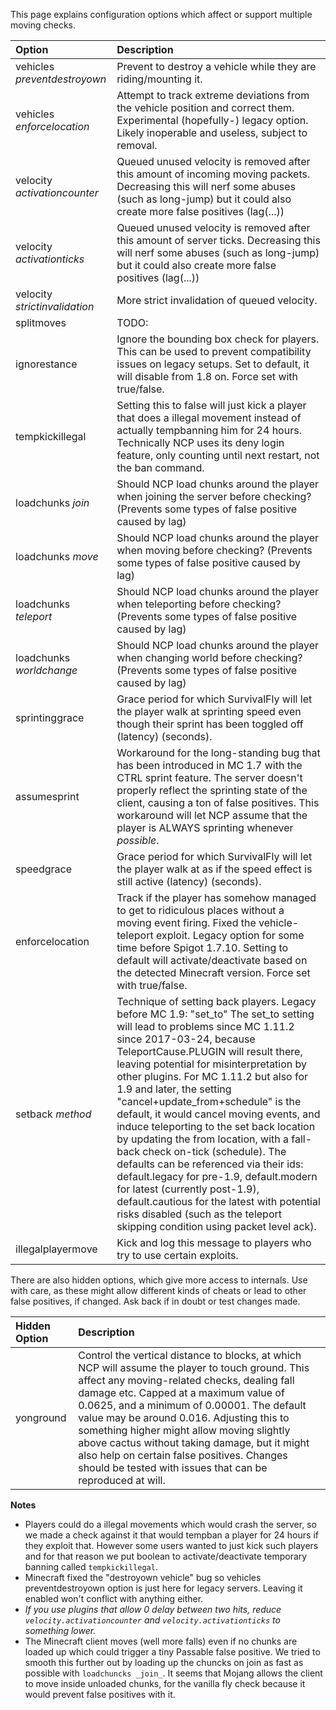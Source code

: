This page explains configuration options which affect or support multiple moving checks.

| Option                          | Description |
| :------------------------------ | :---------- |
| vehicles _preventdestroyown_    | Prevent to destroy a vehicle while they are riding/mounting it.|
| vehicles _enforcelocation_      | Attempt to track extreme deviations from the vehicle position and correct them. Experimental (hopefully-) legacy option. Likely inoperable and useless, subject to removal.|
| velocity _activationcounter_    | Queued unused velocity is removed after this amount of incoming moving packets. Decreasing this will nerf some abuses (such as long-jump) but it could also create more false positives (lag(...))|
| velocity _activationticks_      | Queued unused velocity is removed after this amount of server ticks. Decreasing this will nerf some abuses (such as long-jump) but it could also create more false positives (lag(...))|
| velocity _strictinvalidation_   | More strict invalidation of queued velocity.|
| splitmoves                      | TODO: |
| ignorestance | Ignore the bounding box check for players. This can be used to prevent compatibility issues on legacy setups. Set to default, it will disable from 1.8 on. Force set with true/false. |
| tempkickillegal                 | Setting this to false will just kick a player that does a illegal movement instead of actually tempbanning him for 24 hours. Technically NCP uses its deny login feature, only counting until next restart, not the ban command.|
| loadchunks _join_               | Should NCP load chunks around the player when joining the server before checking? (Prevents some types of false positive caused by lag)|
| loadchunks _move_               |Should NCP load chunks around the player when moving before checking? (Prevents some types of false positive caused by lag)
| loadchunks _teleport_           |Should NCP load chunks around the player when teleporting before checking? (Prevents some types of false positive caused by lag)
| loadchunks _worldchange_        |Should NCP load chunks around the player when changing world before checking? (Prevents some types of false positive caused by lag)
| sprintinggrace                  | Grace period for which SurvivalFly will let the player walk at sprinting speed even though their sprint has been toggled off (latency) (seconds).|
| assumesprint                    |  Workaround for the long-standing bug that has been introduced in MC 1.7 with the CTRL sprint feature. The server doesn't properly reflect the sprinting state of the client, causing a ton of false positives. This workaround will let NCP assume that the player is ALWAYS sprinting whenever *possible*.|
| speedgrace                      |  Grace period for which SurvivalFly will let the player walk at as if the speed effect is still active (latency) (seconds).|
| enforcelocation                 | Track if the player has somehow managed to get to ridiculous places without a moving event firing. Fixed the vehicle-teleport exploit. Legacy option for some time before Spigot 1.7.10. Setting to default will activate/deactivate based on the detected Minecraft version. Force set with true/false.|
| setback _method_                | Technique of setting back players. Legacy before MC 1.9: "set_to" The set_to setting will lead to problems since MC 1.11.2 since 2017-03-24, because TeleportCause.PLUGIN will result there, leaving potential for misinterpretation by other plugins. For MC 1.11.2 but also for 1.9 and later, the setting "cancel+update_from+schedule" is the default, it would cancel moving events, and induce teleporting to the set back location by updating the from location, with a fall-back check on-tick (schedule). The defaults can be referenced via their ids: default.legacy for pre-1.9, default.modern for latest (currently post-1.9), default.cautious for the latest with potential risks disabled (such as the teleport skipping condition using packet level ack). |
| illegalplayermove| Kick and log this message to players who try to use certain exploits.|

There are also hidden options, which give more access to internals. Use with care, as these might allow different kinds of cheats or lead to other false positives, if changed. Ask back if in doubt or test changes made.

|Hidden Option                    | Description |
| :------------------------------ | :---------- |
| yonground                       | Control the vertical distance to blocks, at which NCP will assume the player to touch ground. This affect any moving-related checks, dealing fall damage etc. Capped at a maximum value of 0.0625, and a minimum of 0.00001. The default value may be around 0.016. Adjusting this to something higher might allow moving slightly above cactus without taking damage, but it might also help on certain false positives. Changes should be tested with issues that can be reproduced at will. |

**Notes**
* Players could do a illegal movements which would crash the server, so we made a check against it that would tempban a player for 24 hours if they exploit that. However some users wanted to just kick such players and for that reason we put boolean to activate/deactivate temporary banning called `tempkickillegal`.
* Minecraft fixed the "destroyown vehicle" bug so vehicles preventdestroyown option is just here for legacy servers. Leaving it enabled won't conflict with anything either.
* *If you use plugins that allow 0 delay between two hits, reduce `velocity.activationcounter` and `velocity.activationticks` to something lower.*
* The Minecraft client moves (well more falls) even if no chunks are loaded up which could trigger a tiny Passable false positive. We tried to smooth this further out by loading up the chuncks on join as fast as possible with `loadchuncks _join_`. It seems that Mojang allows the client to move inside unloaded chunks, for the vanilla fly check because it would prevent false positives with it.
